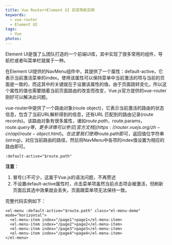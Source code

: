 ```yaml
---
title: Vue Router+Element UI 实现导航实例
keywords:
  - vue-router
  - Element UI
tags:
  - Vue
photos:
---
```


Element UI是饿了么团队打造的一个前端UI库，其中实现了很多常用的组件，导航栏或者叫菜单栏就属于一种。

<!--more-->

在Element UI提供的NavMenu组件中，其提供了一个属性：default-active，它表示当前激活菜单的index。使用该属性可以保持菜单中当前激活的项与当前的页面是一致的，而这其中的关键就在于设置该属性的值。由于页面跳转变化，所以这个属性的值也需要随着当前页面路由的改变而改变，Vue.js官方提供的vue-router刚好可以解决此问题。

vue-router中提供了一个路由对象(route object)，它表示当前激活的路由的状态信息，包含了当前URL解析得到的信息，还有URL 匹配到的路由记录(route records)。该路由对象有很多属性，诸如$route.path，$route.params，$route.query等，更多详情可以参见[官方文档](https://router.vuejs.org/zh-cn/api/route-object.html)。在这里我们使用$route.path即可，返回值位字符串(string)，对应当前路由的路径，然后将NavMenu中各项的index值设置为相应的路由即可。

```
:default-active="$route.path"
```

**注意**：

1. 冒号(:)不可少，这属于Vue.js的语法问题，不再赘述
2. 不设置default-active属性时，点击菜单项虽然当前点击项会被激活，但刷新页面后其选中效果就会丢失，页面跟菜单项无法保持一致。

完整代码实例如下：

```
<el-menu :default-active="$route.path" class="el-menu-demo" mode="horizontal">
  <el-menu-item index="/page1">page1</el-menu-item>
  <el-menu-item index="/page2">page2</el-menu-item>
  <el-menu-item index="/page3">page3</el-menu-item>
  <el-menu-item index="/page4">page4</el-menu-item>
</el-menu>
```
